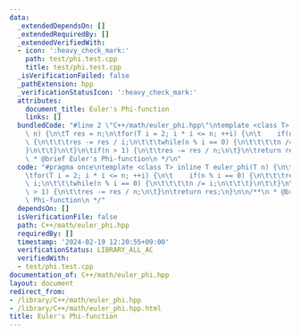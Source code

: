 ```yaml
---
data:
  _extendedDependsOn: []
  _extendedRequiredBy: []
  _extendedVerifiedWith:
  - icon: ':heavy_check_mark:'
    path: test/phi.test.cpp
    title: test/phi.test.cpp
  _isVerificationFailed: false
  _pathExtension: hpp
  _verificationStatusIcon: ':heavy_check_mark:'
  attributes:
    document_title: Euler's Phi-function
    links: []
  bundledCode: "#line 2 \"C++/math/euler_phi.hpp\"\ntemplate <class T> inline T euler_phi(T\
    \ n) {\n\tT res = n;\n\tfor(T i = 2; i * i <= n; ++i) {\n\t    if(n % i == 0)\
    \ {\n\t\t\tres -= res / i;\n\t\t\twhile(n % i == 0) {\n\t\t\t\tn /= i;\n\t\t\t\
    }\n\t\t}\n\t}\n\tif(n > 1) {\n\t\tres -= res / n;\n\t}\n\treturn res;\n}\n\n/**\n\
    \ * @brief Euler's Phi-function\n */\n"
  code: "#pragma once\ntemplate <class T> inline T euler_phi(T n) {\n\tT res = n;\n\
    \tfor(T i = 2; i * i <= n; ++i) {\n\t    if(n % i == 0) {\n\t\t\tres -= res /\
    \ i;\n\t\t\twhile(n % i == 0) {\n\t\t\t\tn /= i;\n\t\t\t}\n\t\t}\n\t}\n\tif(n\
    \ > 1) {\n\t\tres -= res / n;\n\t}\n\treturn res;\n}\n\n/**\n * @brief Euler's\
    \ Phi-function\n */"
  dependsOn: []
  isVerificationFile: false
  path: C++/math/euler_phi.hpp
  requiredBy: []
  timestamp: '2024-02-19 12:20:55+09:00'
  verificationStatus: LIBRARY_ALL_AC
  verifiedWith:
  - test/phi.test.cpp
documentation_of: C++/math/euler_phi.hpp
layout: document
redirect_from:
- /library/C++/math/euler_phi.hpp
- /library/C++/math/euler_phi.hpp.html
title: Euler's Phi-function
---
```

